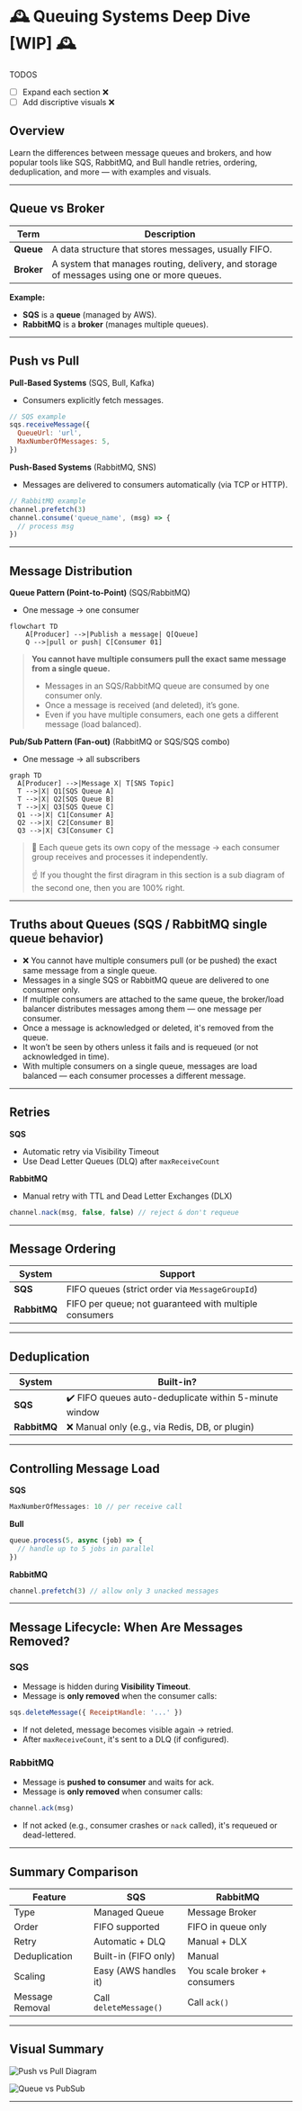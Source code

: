 # :mantelpiece_clock: Queuing Systems Deep Dive [WIP] :mantelpiece_clock:

TODOS

- [ ] Expand each section :x:
- [ ] Add discriptive visuals :x:

## Overview

Learn the differences between message queues and brokers, and how popular tools like SQS, RabbitMQ, and Bull handle retries, ordering, deduplication, and more — with examples and visuals.

---

## Queue vs Broker

| Term       | Description                                                                                |
| ---------- | ------------------------------------------------------------------------------------------ |
| **Queue**  | A data structure that stores messages, usually FIFO.                                       |
| **Broker** | A system that manages routing, delivery, and storage of messages using one or more queues. |

**Example:**

- **SQS** is a **queue** (managed by AWS).
- **RabbitMQ** is a **broker** (manages multiple queues).

---

## Push vs Pull

**Pull-Based Systems** (SQS, Bull, Kafka)

- Consumers explicitly fetch messages.

```js
// SQS example
sqs.receiveMessage({
  QueueUrl: 'url',
  MaxNumberOfMessages: 5,
})
```

**Push-Based Systems** (RabbitMQ, SNS)

- Messages are delivered to consumers automatically (via TCP or HTTP).

```js
// RabbitMQ example
channel.prefetch(3)
channel.consume('queue_name', (msg) => {
  // process msg
})
```

---

## Message Distribution

**Queue Pattern (Point-to-Point)** (SQS/RabbitMQ)

- One message → one consumer

```mermaid
flowchart TD
    A[Producer] -->|Publish a message| Q[Queue]
    Q -->|pull or push| C[Consumer 01]
```

> **You cannot have multiple consumers pull the exact same message from a single queue.**
>
> - Messages in an SQS/RabbitMQ queue are consumed by one consumer only.
> - Once a message is received (and deleted), it’s gone.
> - Even if you have multiple consumers, each one gets a different message (load balanced).

**Pub/Sub Pattern (Fan-out)** (RabbitMQ or SQS/SQS combo)

- One message → all subscribers

```mermaid
graph TD
  A[Producer] -->|Message X| T[SNS Topic]
  T -->|X| Q1[SQS Queue A]
  T -->|X| Q2[SQS Queue B]
  T -->|X| Q3[SQS Queue C]
  Q1 -->|X| C1[Consumer A]
  Q2 -->|X| C2[Consumer B]
  Q3 -->|X| C3[Consumer C]
```

> :brain: Each queue gets its own copy of the message → each consumer group receives and processes it independently.
>
> :point_up: If you thought the first diragram in this section is a sub diagram of the second one, then you are 100% right.

---

## Truths about Queues (SQS / RabbitMQ single queue behavior)

- :x: You cannot have multiple consumers pull (or be pushed) the exact same message from a single queue.
- Messages in a single SQS or RabbitMQ queue are delivered to one consumer only.
- If multiple consumers are attached to the same queue, the broker/load balancer distributes messages among them — one message per consumer.
- Once a message is acknowledged or deleted, it's removed from the queue.
- It won’t be seen by others unless it fails and is requeued (or not acknowledged in time).
- With multiple consumers on a single queue, messages are load balanced — each consumer processes a different message.

---

## Retries

**SQS**

- Automatic retry via Visibility Timeout
- Use Dead Letter Queues (DLQ) after `maxReceiveCount`

**RabbitMQ**

- Manual retry with TTL and Dead Letter Exchanges (DLX)

```js
channel.nack(msg, false, false) // reject & don't requeue
```

---

## Message Ordering

| System       | Support                                                |
| ------------ | ------------------------------------------------------ |
| **SQS**      | FIFO queues (strict order via `MessageGroupId`)        |
| **RabbitMQ** | FIFO per queue; not guaranteed with multiple consumers |

---

## Deduplication

| System       | Built-in?                                                              |
| ------------ | ---------------------------------------------------------------------- |
| **SQS**      | :heavy_check_mark: FIFO queues auto-deduplicate within 5-minute window |
| **RabbitMQ** | :x: Manual only (e.g., via Redis, DB, or plugin)                       |

---

## Controlling Message Load

**SQS**

```js
MaxNumberOfMessages: 10 // per receive call
```

**Bull**

```js
queue.process(5, async (job) => {
  // handle up to 5 jobs in parallel
})
```

**RabbitMQ**

```js
channel.prefetch(3) // allow only 3 unacked messages
```

---

## Message Lifecycle: When Are Messages Removed?

### **SQS**

- Message is hidden during **Visibility Timeout**.
- Message is **only removed** when the consumer calls:

```js
sqs.deleteMessage({ ReceiptHandle: '...' })
```

- If not deleted, message becomes visible again → retried.
- After `maxReceiveCount`, it's sent to a DLQ (if configured).

### **RabbitMQ**

- Message is **pushed to consumer** and waits for ack.
- Message is **only removed** when consumer calls:

```js
channel.ack(msg)
```

- If not acked (e.g., consumer crashes or `nack` called), it's requeued or dead-lettered.

---

## Summary Comparison

| Feature         | SQS                    | RabbitMQ                     |
| --------------- | ---------------------- | ---------------------------- |
| Type            | Managed Queue          | Message Broker               |
| Order           | FIFO supported         | FIFO in queue only           |
| Retry           | Automatic + DLQ        | Manual + DLX                 |
| Deduplication   | Built-in (FIFO only)   | Manual                       |
| Scaling         | Easy (AWS handles it)  | You scale broker + consumers |
| Message Removal | Call `deleteMessage()` | Call `ack()`                 |

---

## Visual Summary

![Push vs Pull Diagram](assets/push-vs-pull-diagram.png)

![Queue vs PubSub](assets/queue-vs-pubsub.png)

---
